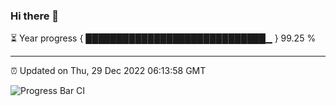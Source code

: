 ### Hi there 👋

⏳ Year progress { █████████████████████████████▁ } 99.25 %

---

⏰ Updated on Thu, 29 Dec 2022 06:13:58 GMT

![Progress Bar CI](https://github.com/liununu/liununu/workflows/Progress%20Bar%20CI/badge.svg)

